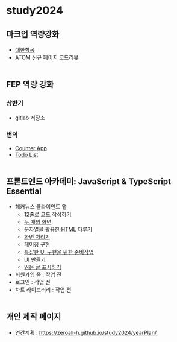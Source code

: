 # study2024

## 마크업 역량강화

- <a href="https://zeroall-h.github.io/study2024/codeReview/koreanair/">대한항공</a>
- ATOM 신규 페이지 코드리뷰
<br><br>

## FEP 역량 강화
### 상반기
- gitlab 저장소
### 번외
- <a href="https://zeroall-h.github.io/study2024/one-bite-react/section06/dist">Counter App</a>
- <a href="https://zeroall-h.github.io/study2024/one-bite-react/section08/dist">Todo List</a>
<br><br>

## 프론트엔드 아카데미: JavaScript & TypeScript Essential

- 해커뉴스 클라이언트 앱
  - <a href="https://zeroall-h.github.io/study2024/frontendAcademy/hackernews/2_12줄로_코드작성하기">12줄로 코드 작성하기</a>
  - <a href="https://zeroall-h.github.io/study2024/frontendAcademy/hackernews/3_두개의화면">두 개의 화면</a>
  - <a href="https://zeroall-h.github.io/study2024/frontendAcademy/hackernews/4_문자열을_활용한_HTML_다루기">문자열을 활용한 HTML 다루기</a>
  - <a href="https://zeroall-h.github.io/study2024/frontendAcademy/hackernews/5_화면처리기_만들기">화면 처리기</a>
  - <a href="https://zeroall-h.github.io/study2024/frontendAcademy/hackernews/6_페이징_구현하기">페이징 구현</a>
  - <a href="https://zeroall-h.github.io/study2024/frontendAcademy/hackernews/7_복잡한_UI_구현을_위한_준비작업">복잡한 UI 구현을 위한 준비작업</a>
  - <a href="https://zeroall-h.github.io/study2024/frontendAcademy/hackernews/8_아름다운_UI_만들기">UI 만들기</a>
  - <a href="https://zeroall-h.github.io/study2024/frontendAcademy/hackernews/9_읽은글_표시하기">읽은 글 표시하기</a>
- 회원가입 폼 : 작업 전
- 로그인 : 작업 전
- 차트 라이브러리 : 작업 전
<br><br>

## 개인 제작 페이지

- 연간계획 : https://zeroall-h.github.io/study2024/yearPlan/
